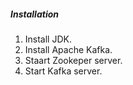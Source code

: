 ##### Installation 

1. Install JDK.
2. Install Apache Kafka.
3. Staart Zookeper server.
4. Start Kafka server.
